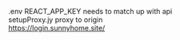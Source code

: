 .env REACT_APP_KEY needs to match up with api
<br>
setupProxy.jy proxy to origin
<br>
https://login.sunnyhome.site/